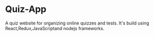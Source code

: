 # Quiz-App

A quiz website for organizing online quizzes and tests. It's build using React,Redux,JavaScriptand nodejs frameworks. 